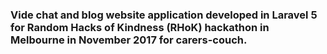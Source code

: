 <h3>
Vide chat and blog website application developed in Laravel 5 for Random Hacks of Kindness (RHoK) hackathon in Melbourne in November 2017 for carers-couch. 
</h3>
